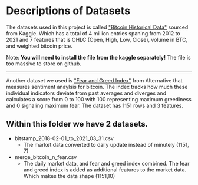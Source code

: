 # Descriptions of Datasets

The datasets used in this project is called ["Bitcoin Historical Data"](https://www.kaggle.com/datasets/mczielinski/bitcoin-historical-data) sourced from Kaggle. Which has a total of 4 million entries spaning from 2012 to 2021 and 7 features that is OHLC (Open, High, Low, Close), volume in BTC, and weighted bitcoin price. 

Note: **You will need to install the file from the kaggle separately!** The file is too massive to store on github.

---

Another dataset we used is ["Fear and Greed Index"](https://alternative.me/crypto/fear-and-greed-index/) from Alternative that measures sentiment anaylsis for bitcoin. The index tracks how much these individual indicators deviate from past averages and diverges and calculates a score from 0 to 100 with 100 representing maximum greediness and 0 signaling maximum fear. The dataset has 1151 rows and 3 features.

## Within this folder we have 2 datasets.
- bitstamp_2018-02-01_to_2021_03_31.csv
    - The market data converted to daily update instead of minutely (1151, 7)
- merge_bitcoin_n_fear.csv
    - The daily market data, and fear and greed index combined. The fear and greed index is added as additional features to the market data. Which makes the data shape (1151,10)
